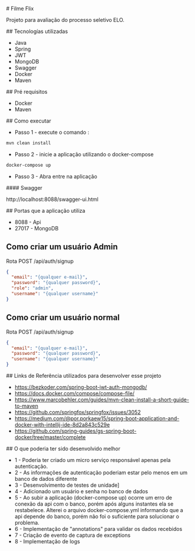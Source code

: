 # Filme Flix

Projeto para avaliação do processo seletivo ELO. 

## Tecnologías utilizadas

- Java
- Spring
- JWT
- MongoDB
- Swagger
- Docker
- Maven

## Pré requisitos

- Docker
- Maven

## Como executar

- Passo 1 - execute o comando :

```cmd
mvn clean install
```

- Passo 2 - inicie a aplicação utilizando o docker-compose

```cmd
docker-compose up
```

- Passo 3 - Abra entre na aplicação

#### Swagger

http://localhost:8088/swagger-ui.html

## Portas que a aplicação utiliza

- 8088 - Api
- 27017 - MongoDB

## Como criar um usuário Admin

Rota POST /api/auth/signup

```json
{
  "email": "{qualquer e-mail}",
  "password": "{qualquer password}",
  "role": "admin",
  "username": "{qualquer username}"
}
```

## Como criar um usuário normal

Rota POST /api/auth/signup

```json
{
  "email": "{qualquer e-mail}",
  "password": "{qualquer password}",
  "username": "{qualquer username}"
}
```

## Links de Referência utilizados para desenvolver esse projeto 

- https://bezkoder.com/spring-boot-jwt-auth-mongodb/
- https://docs.docker.com/compose/compose-file/
- https://www.marcobehler.com/guides/mvn-clean-install-a-short-guide-to-maven
- https://github.com/springfox/springfox/issues/3052
- https://medium.com/@por.porkaew15/spring-boot-application-and-docker-with-intellij-ide-8d2a843c529e
- https://github.com/spring-guides/gs-spring-boot-docker/tree/master/complete

## O que poderia ter sido desenvolvido melhor 

- 1 - Poderia ter criado um micro serviço responsável apenas pela autenticação.
- 2 - As informações de autenticação poderiam estar pelo menos em um banco de dados diferente
- 3 - Desenvolvimento de testes de unidade]
- 4 - Adicionado um usuário e senha no banco de dados
- 5 - Ao subir a aplicação (docker-compose up) ocorre um erro de conexão da api com o banco, porém após alguns instantes ela se restabelece. Alterei o arquivo docker-compose.yml informando que a api depende do banco, porém não foi o suficiente para solucionar o problema. 
- 6 - Implementação de "annotations" para validar os dados recebidos
- 7 - Criação de evento de captura de exceptions
- 8 - Implementação de logs 